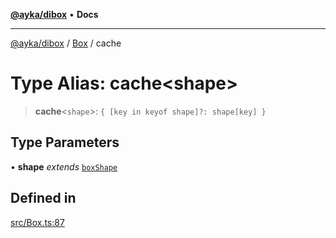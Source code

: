 [**@ayka/dibox**](../../../README.md) • **Docs**

***

[@ayka/dibox](../../../globals.md) / [Box](../README.md) / cache

# Type Alias: cache\<shape\>

> **cache**\<`shape`\>: `{ [key in keyof shape]?: shape[key] }`

## Type Parameters

• **shape** *extends* [`boxShape`](boxShape.md)

## Defined in

[src/Box.ts:87](https://github.com/AndreyMork/dibox/blob/32667f725c68d64dc5c8fc9751dde5370b7962d5/src/Box.ts#L87)
